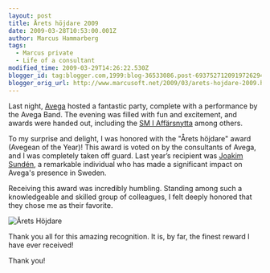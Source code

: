 ```yaml
---
layout: post
title: Årets höjdare 2009
date: 2009-03-28T10:53:00.001Z
author: Marcus Hammarberg
tags:
  - Marcus private
  - Life of a consultant
modified_time: 2009-03-29T14:26:22.530Z
blogger_id: tag:blogger.com,1999:blog-36533086.post-6937527120919726294
blogger_orig_url: http://www.marcusoft.net/2009/03/arets-hojdare-2009.html
---
```


Last night, [Avega](http://www.avegagroup.se) hosted a fantastic party, complete with a performance by the Avega Band. The evening was filled with fun and excitement, and awards were handed out, including the [SM I Affärsnytta](http://computersweden.idg.se/2.2683/1.214199/har-ar-sverigemastarna-i-affarsnytta) among others.

To my surprise and delight, I was honored with the "Årets höjdare" award (Avegean of the Year)! This award is voted on by the consultants of Avega, and I was completely taken off guard. Last year’s recipient was [Joakim Sundén](http://www.joakimsunden.com/), a remarkable individual who has made a significant impact on Avega's presence in Sweden.

Receiving this award was incredibly humbling. Standing among such a knowledgeable and skilled group of colleagues, I felt deeply honored that they chose me as their favorite. 

![Årets Höjdare](/img/aretshöjdare.jpg)

Thank you all for this amazing recognition. It is, by far, the finest reward I have ever received!

Thank you!
